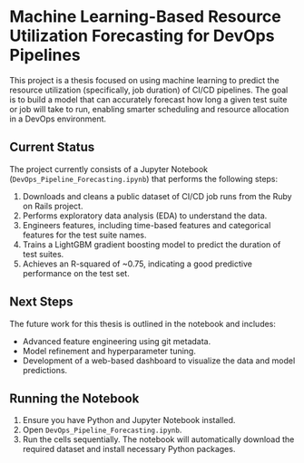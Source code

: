 # Machine Learning-Based Resource Utilization Forecasting for DevOps Pipelines

This project is a thesis focused on using machine learning to predict the resource utilization (specifically, job duration) of CI/CD pipelines. The goal is to build a model that can accurately forecast how long a given test suite or job will take to run, enabling smarter scheduling and resource allocation in a DevOps environment.

## Current Status

The project currently consists of a Jupyter Notebook (`DevOps_Pipeline_Forecasting.ipynb`) that performs the following steps:

1.  Downloads and cleans a public dataset of CI/CD job runs from the Ruby on Rails project.
2.  Performs exploratory data analysis (EDA) to understand the data.
3.  Engineers features, including time-based features and categorical features for the test suite names.
4.  Trains a LightGBM gradient boosting model to predict the duration of test suites.
5.  Achieves an R-squared of ~0.75, indicating a good predictive performance on the test set.

## Next Steps

The future work for this thesis is outlined in the notebook and includes:

- Advanced feature engineering using git metadata.
- Model refinement and hyperparameter tuning.
- Development of a web-based dashboard to visualize the data and model predictions.

## Running the Notebook

1.  Ensure you have Python and Jupyter Notebook installed.
2.  Open `DevOps_Pipeline_Forecasting.ipynb`.
3.  Run the cells sequentially. The notebook will automatically download the required dataset and install necessary Python packages.
